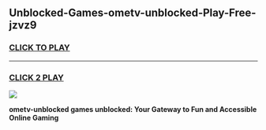 
## Unblocked-Games-ometv-unblocked-Play-Free-jzvz9
<h3>
<a href="https://premium76.site?title=ometv-unblocked&ref=18A1">CLICK TO PLAY</a></h3>
<hr>

<h3>
<a href="https://premium76.site?title=ometv-unblocked&ref=18A1">CLICK 2 PLAY</a>
  
</h3>

<a href="https://premium76.site?title=ometv-unblocked&ref=18A1"><img src="https://clearcache.store/games.png"></a>


**ometv-unblocked games unblocked: Your Gateway to Fun and Accessible Online Gaming**
